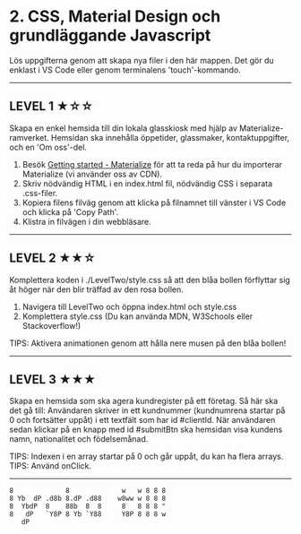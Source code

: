 # 2. CSS, Material Design och grundläggande Javascript
Lös uppgifterna genom att skapa nya filer i den här mappen. Det gör du enklast i VS Code eller genom terminalens 'touch'-kommando.

-------------------

## LEVEL 1 ★☆☆

Skapa en enkel hemsida till din lokala glasskiosk med hjälp av Materialize-ramverket. Hemsidan ska innehålla öppetider, glassmaker, kontaktuppgifter, och en 'Om oss'-del.

1. Besök [Getting started - Materialize](https://materializecss.com/getting-started.html) för att ta reda på hur du importerar Materialize (vi använder oss av CDN).
2. Skriv nödvändig HTML i en index.html fil, nödvändig CSS i separata .css-filer.
3. Kopiera filens filväg genom att klicka på filnamnet till vänster i VS Code och klicka på 'Copy Path'.
4. Klistra in filvägen i din webbläsare.

-------------------

## LEVEL 2 ★★☆

Komplettera koden i ./LevelTwo/style.css så att den blåa bollen förflyttar sig åt höger när den blir träffad av den rosa bollen.

1. Navigera till LevelTwo och öppna index.html och style.css
2. Komplettera style.css (Du kan använda MDN, W3Schools eller Stackoverflow!)

TIPS: Aktivera animationen genom att hålla nere musen på den blåa bollen!

-------------------

## LEVEL 3 ★★★

Skapa en hemsida som ska agera kundregister på ett företag. Så här ska det gå till: Användaren skriver in ett kundnummer (kundnumrena startar på 0 och fortsätter uppåt) i ett textfält som har id #clientId. När användaren sedan klickar på en knapp med id #submitBtn ska hemsidan visa kundens namn, nationalitet och födelsemånad.

TIPS: Indexen i en array startar på 0 och går uppåt, du kan ha flera arrays.
TIPS: Använd onClick.

-------------------

```
8             8             w   w 8 8 8 
8 Yb  dP .d8b 8.dP .d88    w8ww w 8 8 8 
8  YbdP  8    88b  8  8     8   8 8 8 " 
8   dP   `Y8P 8 Yb `Y88     Y8P 8 8 8 w 
   dP
```
